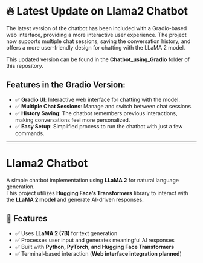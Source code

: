 # 🔥 Latest Update on Llama2 Chatbot

The latest version of the chatbot has been included with a Gradio-based web interface, providing a more interactive user experience. The project now supports multiple chat sessions, saving the conversation history, and offers a more user-friendly design for chatting with the LLaMA 2 model.

This updated version can be found in the **Chatbot_using_Gradio** folder of this repository.

## Features in the Gradio Version:
- ✅ **Gradio UI**: Interactive web interface for chatting with the model.
- ✅ **Multiple Chat Sessions**: Manage and switch between chat sessions.
- ✅ **History Saving**: The chatbot remembers previous interactions, making conversations feel more personalized.
- ✅ **Easy Setup**: Simplified process to run the chatbot with just a few commands.

--- 
# Llama2 Chatbot

A simple chatbot implementation using **LLaMA 2** for natural language generation.  
This project utilizes **Hugging Face’s Transformers** library to interact with the **LLaMA 2 model** and generate AI-driven responses.

## 🚀 Features
- ✅ Uses **LLaMA 2 (7B)** for text generation  
- ✅ Processes user input and generates meaningful AI responses  
- ✅ Built with **Python, PyTorch, and Hugging Face Transformers**  
- ✅ Terminal-based interaction (**Web interface integration planned**)  
